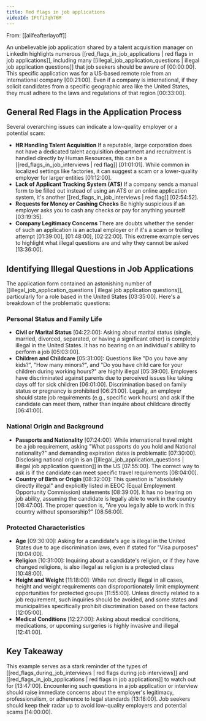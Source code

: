 ```yaml
---
title: Red flags in job applications
videoId: IFtfi7qh76M
---
```


From: [[alifeafterlayoff]] <br/> 

An unbelievable job application shared by a talent acquisition manager on LinkedIn highlights numerous [[red_flags_in_job_applications | red flags in job applications]], including many [[illegal_job_application_questions | illegal job application questions]] that job seekers should be aware of <a class="yt-timestamp" data-t="00:00:00">[00:00:00]</a>. This specific application was for a US-based remote role from an international company <a class="yt-timestamp" data-t="00:21:00">[00:21:00]</a>. Even if a company is international, if they solicit candidates from a specific geographic area like the United States, they must adhere to the laws and regulations of that region <a class="yt-timestamp" data-t="00:33:00">[00:33:00]</a>.

## General Red Flags in the Application Process

Several overarching issues can indicate a low-quality employer or a potential scam:

*   **HR Handling Talent Acquisition** If a reputable, large corporation does not have a dedicated talent acquisition department and recruitment is handled directly by Human Resources, this can be a [[red_flags_in_job_interviews | red flag]] <a class="yt-timestamp" data-t="01:01:01">[01:01:01]</a>. While common in localized settings like factories, it can suggest a scam or a lower-quality employer for larger entities <a class="yt-timestamp" data-t="01:12:00">[01:12:00]</a>.
*   **Lack of Applicant Tracking System (ATS)** If a company sends a manual form to be filled out instead of using an ATS or an online application system, it's another [[red_flags_in_job_interviews | red flag]] <a class="yt-timestamp" data-t="02:54:52">[02:54:52]</a>.
*   **Requests for Money or Cashing Checks** Be highly suspicious if an employer asks you to cash any checks or pay for anything yourself <a class="yt-timestamp" data-t="03:19:35">[03:19:35]</a>.
*   **Company Legitimacy Concerns** There are doubts whether the sender of such an application is an actual employer or if it's a scam or trolling attempt <a class="yt-timestamp" data-t="01:39:00">[01:39:00]</a>, <a class="yt-timestamp" data-t="01:48:00">[01:48:00]</a>, <a class="yt-timestamp" data-t="02:22:00">[02:22:00]</a>. This extreme example serves to highlight what illegal questions are and why they cannot be asked <a class="yt-timestamp" data-t="13:36:00">[13:36:00]</a>.

## Identifying Illegal Questions in Job Applications

The application form contained an astonishing number of [[illegal_job_application_questions | illegal job application questions]], particularly for a role based in the United States <a class="yt-timestamp" data-t="03:35:00">[03:35:00]</a>. Here's a breakdown of the problematic questions:

### Personal Status and Family Life

*   **Civil or Marital Status** <a class="yt-timestamp" data-t="04:22:00">[04:22:00]</a>: Asking about marital status (single, married, divorced, separated, or having a significant other) is completely illegal in the United States. It has no bearing on an individual's ability to perform a job <a class="yt-timestamp" data-t="05:03:00">[05:03:00]</a>.
*   **Children and Childcare** <a class="yt-timestamp" data-t="05:31:00">[05:31:00]</a>: Questions like "Do you have any kids?", "How many minors?", and "Do you have child care for your children during working hours?" are highly illegal <a class="yt-timestamp" data-t="05:39:00">[05:39:00]</a>. Employers have discriminated against parents due to perceived issues like taking days off for sick children <a class="yt-timestamp" data-t="06:01:00">[06:01:00]</a>. Discrimination based on family status or pregnancy is prohibited <a class="yt-timestamp" data-t="06:21:00">[06:21:00]</a>. Legally, an employer should state job requirements (e.g., specific work hours) and ask if the candidate can meet them, rather than inquire about childcare directly <a class="yt-timestamp" data-t="06:41:00">[06:41:00]</a>.

### National Origin and Background

*   **Passports and Nationality** <a class="yt-timestamp" data-t="07:24:00">[07:24:00]</a>: While international travel might be a job requirement, asking "What passports do you hold and National nationality?" and demanding expiration dates is problematic <a class="yt-timestamp" data-t="07:30:00">[07:30:00]</a>. Disclosing national origin is an [[illegal_job_application_questions | illegal job application question]] in the US <a class="yt-timestamp" data-t="07:55:00">[07:55:00]</a>. The correct way to ask is if the candidate can meet specific travel requirements <a class="yt-timestamp" data-t="08:04:00">[08:04:00]</a>.
*   **Country of Birth or Origin** <a class="yt-timestamp" data-t="08:32:00">[08:32:00]</a>: This question is "absolutely directly illegal" and explicitly listed in EEOC (Equal Employment Opportunity Commission) statements <a class="yt-timestamp" data-t="08:39:00">[08:39:00]</a>. It has no bearing on job ability, assuming the candidate is legally able to work in the country <a class="yt-timestamp" data-t="08:47:00">[08:47:00]</a>. The proper question is, "Are you legally able to work in this country without sponsorship?" <a class="yt-timestamp" data-t="08:56:00">[08:56:00]</a>.

### Protected Characteristics

*   **Age** <a class="yt-timestamp" data-t="09:30:00">[09:30:00]</a>: Asking for a candidate's age is illegal in the United States due to age discrimination laws, even if stated for "Visa purposes" <a class="yt-timestamp" data-t="10:04:00">[10:04:00]</a>.
*   **Religion** <a class="yt-timestamp" data-t="10:31:00">[10:31:00]</a>: Inquiring about a candidate's religion, or if they have changed religions, is also illegal as religion is a protected class <a class="yt-timestamp" data-t="10:48:00">[10:48:00]</a>.
*   **Height and Weight** <a class="yt-timestamp" data-t="11:18:00">[11:18:00]</a>: While not directly illegal in all cases, height and weight requirements can disproportionately limit employment opportunities for protected groups <a class="yt-timestamp" data-t="11:55:00">[11:55:00]</a>. Unless directly related to a job requirement, such inquiries should be avoided, and some states and municipalities specifically prohibit discrimination based on these factors <a class="yt-timestamp" data-t="12:05:00">[12:05:00]</a>.
*   **Medical Conditions** <a class="yt-timestamp" data-t="12:27:00">[12:27:00]</a>: Asking about medical conditions, medications, or upcoming surgeries is highly invasive and illegal <a class="yt-timestamp" data-t="12:41:00">[12:41:00]</a>.

## Key Takeaway

This example serves as a stark reminder of the types of [[red_flags_during_job_interviews | red flags during job interviews]] and [[red_flags_in_job_applications | red flags in job applications]] to watch out for <a class="yt-timestamp" data-t="13:47:00">[13:47:00]</a>. Encountering such questions in a job application or interview should raise immediate concerns about the employer's legitimacy, professionalism, or adherence to legal standards <a class="yt-timestamp" data-t="13:18:00">[13:18:00]</a>. Job seekers should keep their radar up to avoid low-quality employers and potential scams <a class="yt-timestamp" data-t="14:00:00">[14:00:00]</a>.